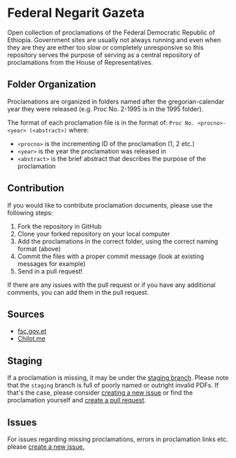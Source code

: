 # Federal Negarit Gazeta
Open collection of proclamations of the Federal Democratic Republic of Ethiopia. Government sites are usually not always running and even when they are they are either too slow or completely unresponsive so this repository serves the purpose of serving as a central repository of proclamations from the House of Representatives.

## Folder Organization
Proclamations are organized in folders named after the gregorian-calendar year they were released (e.g. Proc No. 2-1995 is in the 1995 folder).

The format of each proclamation file is in the format of: `Proc No. <procno>-<year> (<abstract>)` where:

  * `<procno>` is the incrementing ID of the proclamation (1, 2 etc.)
  * `<year>` is the year the proclamation was released in
  * `<abstract>` is the brief abstract that describes the purpose of the proclamation

## Contribution
If you would like to contribute proclamation documents, please use the following steps:

 1. Fork the repository in GitHub
 2. Clone your forked repository on your local computer
 3. Add the proclamations in the correct folder, using the correct naming format (above)
 4. Commit the files with a proper commit message (look at existing messages for example)
 5. Send in a pull request!

If there are any issues with the pull request or if you have any additional comments,  you can add them in the pull request.

## Sources
* [fsc.gov.et](http://www.fsc.gov.et/content/Negarit%20Gazeta/home22.htm)
* [Chilot.me](http://chilot.me/)

## Staging
If a proclamation is missing, it may be under the [staging branch](https://github.com/opengazeta/federal-negarit-gazeta/tree/staging). Please note that the `staging` branch is full of poorly named or outright invalid PDFs. If that's the case, please consider [creating a new issue](https://github.com/opengazeta/federal-negarit-gazeta/issues/new) or find the proclamation yourself and [create a pull request](https://github.com/opengazeta/federal-negarit-gazeta/pulls).

## Issues
For issues regarding missing proclamations, errors in proclamation links etc. please [create a new issue.](https://github.com/opengazeta/federal-negarit-gazeta/issues/new)
